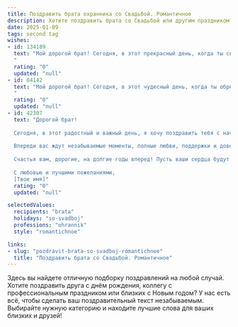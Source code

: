 ```yaml
---
title: Поздравить брата охранника со Свадьбой. Романтичное
description: Хотите поздравить брата со Свадьбой или другим праздником? Наш ИИ создаст незабываемое поздравление, а вы обязательно выделитесь среди других.  
date: 2025-01-09
tags: second tag
wishes:
- id: 134189
  text: "Мой дорогой брат! Сегодня, в этот прекрасный день, когда ты связываешь свою жизнь с любимой женщиной, я хочу пожелать вам бесконечной любви, нежности и счастья. Пусть ваша жизнь будет похожа на крепкую и надежную крепость, которую вы вместе будете оберегать, как ты оберегаешь других, будучи верным и отважным охранником. Пусть в вашем доме всегда царит мир, уют и взаимопонимание, а каждый день будет наполнен яркими красками и незабываемыми моментами.  Счастья вам, родные!
  "
  rating: "0"
  updated: "null"
- id: 84142
  text: "Мой дорогой брат! Сегодня, в этот чудесный день, когда ты обрёл свою половинку,  моё сердце переполнено счастьем и гордостью.  Пусть ваша любовь будет такой же крепкой и нерушимой, как неприступная крепость, которую ты охраняешь.  Пусть каждый день вашей совместной жизни будет наполнен нежностью, страстью и безграничным счастьем.  Желаю вам долгих лет любви и верности,  мира и согласия в вашем доме,  и пусть ваша семья станет вашим самым надёжным убежищем от всех невзгод.  Счастья вам, родные!
  "
  rating: "0"
  updated: "null"
- id: 42307
  text: "Дорогой брат!
  
  Сегодня, в этот радостный и важный день, я хочу поздравить тебя с началом новой жизни, с вашей свадьбой! Пусть этот союз станет крепкой опорой, как ты сам, охраняющий покой и счастье своей семьи.
  
  Впереди вас ждут незабываемые моменты, полные любви, поддержки и доверия. Пусть каждый день будет наполнен теплом и заботой, а ваша любовь станет ярким светом, освещающим путь через все трудности.
  
  Счастья вам, дорогие, на долгие годы вперед! Пусть ваши сердца будут всегда открыты друг для друга, а дом — полон радости и смеха!
  
  С любовью и лучшими пожеланиями,
  [Твое имя]"
  rating: "0"
  updated: "null"

selectedValues:
  recipients: "brata"
  holidays: "so-svadboj"
  professions: "ohrannik"
  style: "romantichnoe"

links:
- slug: "pozdravit-brata-so-svadboj-romantichnoe"
  title: "Поздравить брата со Свадьбой. Романтичное"
---
```


Здесь вы найдете отличную подборку поздравлений на любой случай.
Хотите поздравить друга с днём рождения, коллегу с профессиональным праздником или близких с Новым годом? У нас есть всё, чтобы сделать ваш поздравительный текст незабываемым. Выбирайте нужную категорию и находите лучшие слова для ваших близких и друзей!
